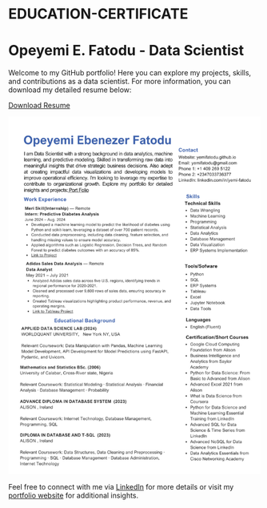 # EDUCATION-CERTIFICATE

# Opeyemi E. Fatodu - Data Scientist
Welcome to my GitHub portfolio! Here you can explore my projects, skills, and contributions as a data scientist. For more information, you can download my detailed resume below:

[Download Resume](https://github.com/yemifatodu/EDUCATION-EXPERINCEC-CERTICATE/blob/main/OPEYEMI%20E.%20FATODU%20CV.pdf)

![Data Science Resume](https://github.com/yemifatodu/EDUCATION-CERTIFICATE/blob/main/DATA%20SCIENCE%20RESUME.png)




Feel free to connect with me via [LinkedIn](https://www.linkedin.com/in/yemi-fatodu/) for more details or visit my [portfolio website](https://yemifatodu.github.io) for additional insights.





